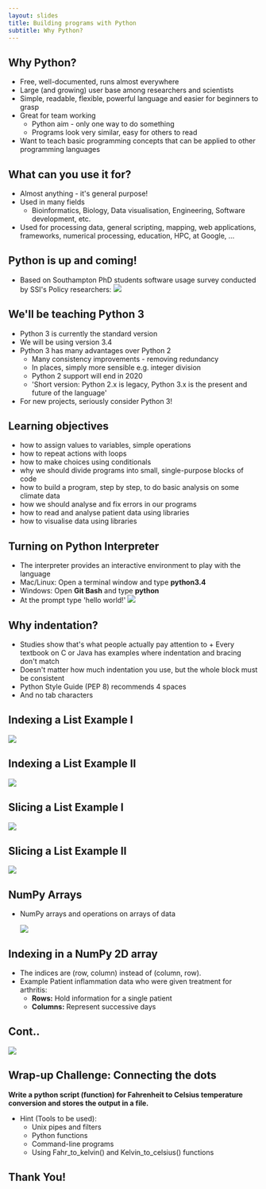 ```yaml
---
layout: slides
title: Building programs with Python
subtitle: Why Python?
---
```


## Why Python?

- Free, well-documented, runs almost everywhere
- Large (and growing) user base among researchers and scientists
- Simple, readable, flexible, powerful language and easier for beginners to grasp
- Great for team working
    + Python aim - only one way to do something
    + Programs look very similar, easy for others to read
- Want to teach basic programming concepts that can be applied to other programming languages

## What can you use it for?

- Almost anything - it's general purpose!
- Used in many fields
     + Bioinformatics, Biology, Data visualisation, Engineering, Software development, etc.
- Used for processing data, general scripting, mapping, web applications, frameworks,
numerical processing, education, HPC, at Google, ...

## Python is up and coming!

- Based on Southampton PhD students software usage survey conducted by SSI's Policy researchers:
     ![](img/wordle3.png)

## We'll be teaching Python 3

- Python 3 is currently the standard version
- We will be using version 3.4
- Python 3 has many advantages over Python 2
    + Many consistency improvements - removing redundancy
    + In places, simply more sensible e.g. integer division
    + Python 2 support will end in 2020
    + 'Short version: Python 2.x is legacy, Python 3.x is the present and future of the language'
- For new projects, seriously consider Python 3!

## Learning objectives

- how to assign values to variables, simple operations
- how to repeat actions with loops
- how to make choices using conditionals
- why we should divide programs into small, single-purpose blocks of code
- how to build a program, step by step, to do basic analysis on some climate data
- how we should analyse and fix errors in our programs
- how to read and analyse patient data using libraries
- how to visualise data using libraries

## Turning on Python Interpreter

- The interpreter provides an interactive environment to play with the language
- Mac/Linux: Open a terminal window and type **python3.4**
- Windows: Open **Git Bash**  and type **python**
- At the prompt type 'hello world!'
  ![](img/hello.png)

## Why indentation?

-  Studies show that's what people actually pay attention to
       + Every textbook on C or Java has examples where indentation and bracing don't match
-  Doesn't matter how much indentation you use, but the whole block must be consistent
-  Python Style Guide (PEP 8) recommends 4 spaces
-  And no tab characters

## Indexing a List Example I

![](img/index_list_odd.png)

## Indexing a List Example II

![](img/index_list_odd2.png)

## Slicing a List Example I

![](img/slice_list_odd.png)

## Slicing a List Example II

![](img/slice_list_string.png)

## NumPy Arrays

-  NumPy arrays and operations on arrays of data

   ![](img/numpy_array_dims.png)

## Indexing in a NumPy 2D array

- The indices are (row, column) instead of (column, row).
- Example Patient inflammation data who were given treatment for arthritis:
     + **Rows:** Hold information for a single patient
     + **Columns:**  Represent successive days

## Cont..

   ![](img/indexing2darray.png)

## Wrap-up Challenge: Connecting the dots

**Write a python script (function) for Fahrenheit to Celsius temperature conversion and stores the output in a file.**

- Hint (Tools to be used):
     + Unix pipes and filters
     + Python functions
     + Command-line programs
     + Using Fahr_to_kelvin() and Kelvin_to_celsius() functions


##  Thank You!
